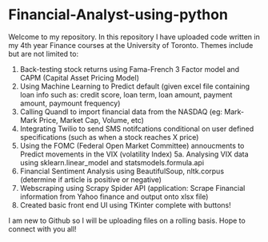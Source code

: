 # Financial-Analyst-using-python
Welcome to my repository. In this repository I have uploaded code written in my 4th year Finance courses at the University of Toronto.
Themes include but are not limited to: 
1. Back-testing stock returns using Fama-French 3 Factor model and CAPM (Capital Asset Pricing Model)
2. Using Machine Learning to Predict default (given excel file containing loan info such as: credit score, loan term, loan amount, payment amount, paymount frequency)
3. Calling Quandl to import financial data from the NASDAQ (eg: Mark-Mark Price, Market Cap, Volume, etc)
4. Integrating Twilio to send SMS notifcations conditional on user defined specifications (such as when a stock reaches X price) 
5. Using the FOMC (Federal Open Market Committee) annoucments to Predict movements in the VIX (volatility Index) 
5a. Analysing VIX data using sklearn.linear_model and statsmodels.formula.api
6. Financial Sentiment Analysis using BeautifulSoup, nltk.corpus (determine if article is positive or negative)
7. Webscraping using Scrapy Spider API (application: Scrape Financial information from Yahoo finance and output onto xlsx file)
8. Created basic front end UI using TKinter complete with buttons! 

I am new to Github so I will be uploading files on a rolling basis. Hope to connect with you all!
